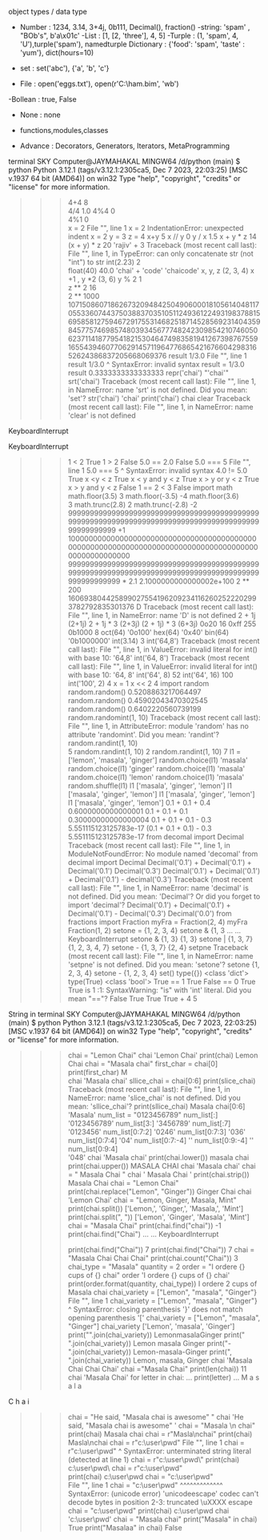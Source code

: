 object types / data type

- Number : 1234, 3.14, 3+4j, 0b111, Decimal(), fraction()
-string: 'spam' , "BOb's", b'a\x01c'
-List : [1, [2, 'three'], 4, 5]
-Turple : (1, 'spam', 4, 'U'),turple('spam'), namedturple
Dictionary : {'food': 'spam', 'taste' : 'yum'}, dict(hours=10)

- set : set('abc'), {'a', 'b', 'c'}

- File : open('eggs.txt'), open(r'C:\ham.bim', 'wb')

-Bollean : true, False
- None : none
- functions,modules,classes

- Advance : Decorators, Generators, Iterators, MetaProgramming



terminal
SKY Computer@JAYMAHAKAL MINGW64 /d/python (main)
$ python
Python 3.12.1 (tags/v3.12.1:2305ca5, Dec  7 2023, 22:03:25) [MSC v.1937 64 bit (AMD64)] on win32
Type "help", "copyright", "credits" or "license" for more information.
>>> 4+4
8   
>>> 4/4
1.0 
>>> 4%4
0   
>>> 4%1
0   
>>>  x = 2
  File "<stdin>", line 1
    x = 2
IndentationError: unexpected indent
>>> x = 2
>>> y = 3
>>> z = 4
>>> x+y
5
>>> x // y
0
>>> y / x
1.5
>>> x + y * z
14
>>> (x + y) * z
20
>>> 'rajiv' + 3
Traceback (most recent call last):
  File "<stdin>", line 1, in <module>
TypeError: can only concatenate str (not "int") to str
>>> int(2.23)
2   
>>> float(40)
40.0
>>> 'chai' + 'code'
'chaicode'
>>> x, y, z
(2, 3, 4)
>>> x +1 , y *2
(3, 6)
>>> y % 2
1   
>>> z ** 2
16  
>>> 2 ** 1000
10715086071862673209484250490600018105614048117055336074437503883703510511249361224931983788156958581275946729175531468251871452856923140435984577574698574803934567774824230985421074605062371141877954182153046474983581941267398767559165543946077062914571196477686542167660429831652624386837205668069376
>>> result 1/3.0
  File "<stdin>", line 1
    result 1/3.0
           ^
SyntaxError: invalid syntax
>>> result = 1/3.0
>>> result
0.3333333333333333
>>> repr('chai')
"'chai'"
>>> srt('chai')
Traceback (most recent call last):
  File "<stdin>", line 1, in <module>
NameError: name 'srt' is not defined. Did you mean: 'set'?
>>> str('chai')
'chai'
>>> print('chai')
chai
>>> clear
Traceback (most recent call last):
  File "<stdin>", line 1, in <module>
NameError: name 'clear' is not defined
>>>
KeyboardInterrupt
>>>
KeyboardInterrupt
>>>
>>> 1 < 2
True
>>> 1 > 2
False
>>> 5.0 == 2.0
False
>>> 5.0 === 5
  File "<stdin>", line 1
    5.0 === 5
          ^
SyntaxError: invalid syntax
>>> 4.0 != 5.0
True
>>> x <y < z
True
>>> x < y and y < z
True
>>> x > y or y < z
True
>>> x > y and y < z 
False
>>> 1 == 2 < 3
False
>>> import math
>>> math.floor(3.5)
3
>>> math.floor(-3.5) 
-4
>>> math.floor(3.6)  
3
>>> math.trunc(2.8) 
2
>>> math.trunc(-2.8) 
-2
>>> 999999999999999999999999999999999999999999999999999999999999999999999999999999999999999999999999999 +1
1000000000000000000000000000000000000000000000000000000000000000000000000000000000000000000000000000
>>> 9999999999999999999999999999999999999999999999999999999999999999999999999999999999999999999999999999 * 2.1
2.1000000000000002e+100
>>> 2 ** 200 
1606938044258990275541962092341162602522202993782792835301376
>>> D
Traceback (most recent call last):
  File "<stdin>", line 1, in <module>
NameError: name 'D' is not defined
>>> 2 + 1j
(2+1j)
>>> 2 + 1j * 3
(2+3j)
>>> (2 + 1j) * 3 
(6+3j)
>>> 0o20
16
>>> 0xff
255
>>> 0b1000
8
>>> oct(64)
'0o100'
>>> hex(64)
'0x40'
>>> bin(64)
'0b1000000'
>>> int(3.14)
3
>>> int('64,8') 
Traceback (most recent call last):
  File "<stdin>", line 1, in <module>
ValueError: invalid literal for int() with base 10: '64,8'
>>> int('64, 8') 
Traceback (most recent call last):
  File "<stdin>", line 1, in <module>
ValueError: invalid literal for int() with base 10: '64, 8'
>>> int('64', 8) 
52
>>> int('64', 16) 
100
>>> int('100', 2) 
4
>>> x = 1
>>> x << 2
4
>>> import random
>>> random.random()
0.5208863217064497
>>> random.random()
0.45902043470302545
>>> random.random()
0.6402220560739199
>>> random.randomint(1, 10) 
Traceback (most recent call last):
  File "<stdin>", line 1, in <module>
AttributeError: module 'random' has no attribute 'randomint'. Did you mean: 'randint'?
>>> random.randint(1, 10)   
5
>>> random.randint(1, 10)
2
>>> random.randint(1, 10)
7
>>> l1 = ['lemon', 'masala', 'ginger']
>>> random.choice(l1)
'masala'
>>> random.choice(l1)
'ginger'
>>> random.choice(l1)
'masala'
>>> random.choice(l1)
'lemon'
>>> random.choice(l1)
'masala'
>>> random.shuffle(l1)
>>> l1
['masala', 'ginger', 'lemon']
>>> l1
['masala', 'ginger', 'lemon']
>>> l1
['masala', 'ginger', 'lemon']
>>> l1
['masala', 'ginger', 'lemon']
>>> 0.1 + 0.1 + 0.4
0.6000000000000001
>>> 0.1 + 0.1 + 0.1
0.30000000000000004
>>> 0.1 + 0.1 + 0.1 - 0.3
5.551115123125783e-17
>>> (0.1 + 0.1 + 0.1) - 0.3 
5.551115123125783e-17
>>> from decomal import Decimal
Traceback (most recent call last):
  File "<stdin>", line 1, in <module>
ModuleNotFoundError: No module named 'decomal'
>>> from decimal import Decimal
>>> Decimal('0.1') + Decimal('0.1') + Decimal('0.1')
Decimal('0.3')
>>> Decimal('0.1') + Decimal('0.1') + Decimal('0.1') - decimal('0.3')
Traceback (most recent call last):
  File "<stdin>", line 1, in <module>
NameError: name 'decimal' is not defined. Did you mean: 'Decimal'? Or did you forget to import 'decimal'?
>>> Decimal('0.1') + Decimal('0.1') + Decimal('0.1') - Decimal('0.3') 
Decimal('0.0')
>>> from fractions import Fraction
>>> myFra = Fraction(2, 4)
>>> myFra
Fraction(1, 2)
>>> setone = {1, 2, 3, 4} 
>>> setone & {1, 3
... 
... 
KeyboardInterrupt
>>> setone & {1, 3}
{1, 3}
>>> setone | {1, 3, 7} 
{1, 2, 3, 4, 7}
>>> setone - {1, 3, 7} 
{2, 4}
>>> setpne
Traceback (most recent call last):
  File "<stdin>", line 1, in <module>
NameError: name 'setpne' is not defined. Did you mean: 'setone'?
>>> setone
{1, 2, 3, 4}
>>> setone - {1, 2, 3, 4}
set()
>>> type({})
<class 'dict'>
>>> type(True)
<class 'bool'>
>>> True == 1
True
>>> False == 0
True
>>> True is 1
<stdin>:1: SyntaxWarning: "is" with 'int' literal. Did you mean "=="?
False
>>> True
True
>>> True + 4
5
>>>


String in terminal
SKY Computer@JAYMAHAKAL MINGW64 /d/python (main)
$ python
Python 3.12.1 (tags/v3.12.1:2305ca5, Dec  7 2023, 22:03:25) [MSC v.1937 64 bit (AMD64)] on win32
Type "help", "copyright", "credits" or "license" for more information.
>>> chai = "Lemon Chai"
>>> chai
'Lemon Chai'
>>> print(chai)
Lemon Chai
>>> chai = "Masala chai"
>>> first_char = chai[0]
>>> print(first_char)
M   
>>> chai
'Masala chai'
>>> sllice_chai = chai[0:6] 
>>> print(slice_chai)
Traceback (most recent call last):
  File "<stdin>", line 1, in <module>
NameError: name 'slice_chai' is not defined. Did you mean: 'sllice_chai'?
>>> print(sllice_chai)
Masala
>>> chai[0:6]
'Masala'
>>> num_list = "0123456789"
>>> num_list[:]
'0123456789'
>>> num_list[3:]
'3456789'
>>> num_list[:7]
'0123456'
>>> num_list[0:7:2] 
'0246'
>>> num_list[0:7:3] 
'036'
>>> num_list[0:7:4] 
'04'
>>> num_list[0:7:-4] 
''
>>> num_list[0:9:-4] 
''
>>> num_list[0:9:4]  
'048'
>>> chai
'Masala chai'
>>> print(chai.lower()) 
masala chai
>>> print(chai.upper()) 
MASALA CHAI
>>> chai
'Masala chai'
>>> chai = "  Masala Chai   " 
>>> chai
'  Masala Chai   '
>>> print(chai.strip())
Masala Chai
>>> chai = "Lemon Chai"
>>> print(chai.replace("Lemon", "Ginger"))
Ginger Chai
>>> chai
'Lemon Chai'
>>> chai = "Lemon, Ginger, Masala, Mint"
>>> print(chai.split()) 
['Lemon,', 'Ginger,', 'Masala,', 'Mint']
>>> print(chai.split(", ")) 
['Lemon', 'Ginger', 'Masala', 'Mint']
>>> chai = "Masala Chai"
>>> print(chai.find("chai")) 
-1
>>> print(chai.find("Chai") 
... 
... 
KeyboardInterrupt
>>>
>>> print(chai.find("Chai"))
7
>>> print(chai.find("Chai"))
7
>>> chai = "Masala Chai Chai Chai"
>>> print(chai.count("Chai"))
3
>>> chai_type = "Masala"
>>> quantity = 2
>>> order = "I ordere {} cups of {} chai"
>>> order
'I ordere {} cups of {} chai'
>>> print(order.format(quantity, chai_type)) 
I ordere 2 cups of Masala chai
>>> chai_variety = ["Lemon", "masala", "Ginger"}
  File "<stdin>", line 1
    chai_variety = ["Lemon", "masala", "Ginger"}
                                               ^
SyntaxError: closing parenthesis '}' does not match opening parenthesis '['
>>> chai_variety = ["Lemon", "masala", "Ginger"]
>>> chai_variety
['Lemon', 'masala', 'Ginger']
>>> print("".join(chai_variety)) 
LemonmasalaGinger
>>> print(" ".join(chai_variety)) 
Lemon masala Ginger
>>> print("-".join(chai_variety)) 
Lemon-masala-Ginger
>>> print(", ".join(chai_variety)) 
Lemon, masala, Ginger
>>> chai
'Masala Chai Chai Chai'
>>> chai ="Masala Chai"
>>> print(len(chai)) 
11
>>> chai
'Masala Chai'
>>> for letter in chai:
...     print(letter)
... 
M
a
s
a
l
a

C
h
a
i
>>> chai = "He said, \"Masala chai is awesome\" " 
>>> chai
'He said, "Masala chai is awesome" '
>>> chai = "Masala \n chai"
>>> print(chai)
Masala 
 chai
>>> chai = r"Masla\nchai" 
>>> print(chai)
Masla\nchai
>>> chai = r"c:\user\pwd\" 
  File "<stdin>", line 1
    chai = r"c:\user\pwd\"
           ^
SyntaxError: unterminated string literal (detected at line 1)
>>> chai = r"c:\\user\\pwd\\" 
>>> print(chai)              
c:\\user\\pwd\\
>>> chai = r"c:\user\pwd"     
>>> print(chai)
c:\user\pwd
>>> chai = "c:\user\pwd"  
  File "<stdin>", line 1
    chai = "c:\user\pwd"
           ^^^^^^^^^^^^^
SyntaxError: (unicode error) 'unicodeescape' codec can't decode bytes in position 2-3: truncated \uXXXX escape
>>> chai = "c:\\user\\pwd" 
>>> print(chai)
c:\user\pwd
>>> chai
'c:\\user\\pwd'
>>> chai = "Masala chai"
>>> print("Masala" in chai) 
True
>>> print("Masalaa" in chai) 
False
>>>